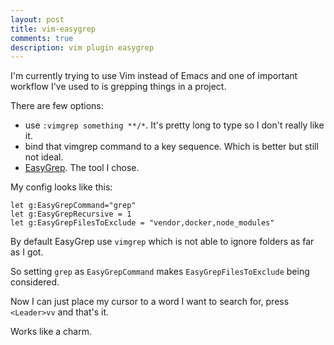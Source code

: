 ```yaml
---
layout: post
title: vim-easygrep
comments: true
description: vim plugin easygrep
---
```


I'm currently trying to use Vim instead of Emacs and one of important workflow I've used to
is grepping things in a project. 

There are few options:

* use `:vimgrep something **/*`. It's pretty long to type so I don't really like it.
* bind that vimgrep command to a key sequence. Which is better but still not ideal. 
* [EasyGrep](https://github.com/dkprice/vim-easygrep). The tool I chose. 

My config looks like this:

```vim
let g:EasyGrepCommand="grep"
let g:EasyGrepRecursive = 1
let g:EasyGrepFilesToExclude = "vendor,docker,node_modules"
```

By default EasyGrep use `vimgrep` which is not able to ignore folders as far as I got. 

So setting `grep` as `EasyGrepCommand` makes `EasyGrepFilesToExclude` being considered.

Now I can just place my cursor to a word I want to search for, press `<Leader>vv` and that's it. 

Works like a charm.
